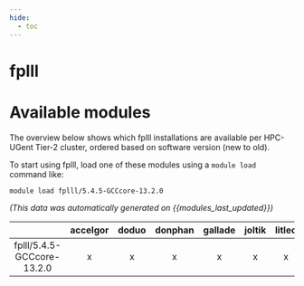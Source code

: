 ```yaml
---
hide:
  - toc
---
```


fplll
=====

# Available modules


The overview below shows which fplll installations are available per HPC-UGent Tier-2 cluster, ordered based on software version (new to old).

To start using fplll, load one of these modules using a `module load` command like:

```shell
module load fplll/5.4.5-GCCcore-13.2.0
```

*(This data was automatically generated on {{modules_last_updated}})*

| |accelgor|doduo|donphan|gallade|joltik|litleo|shinx|
| :---: | :---: | :---: | :---: | :---: | :---: | :---: | :---: |
|fplll/5.4.5-GCCcore-13.2.0|x|x|x|x|x|x|x|
